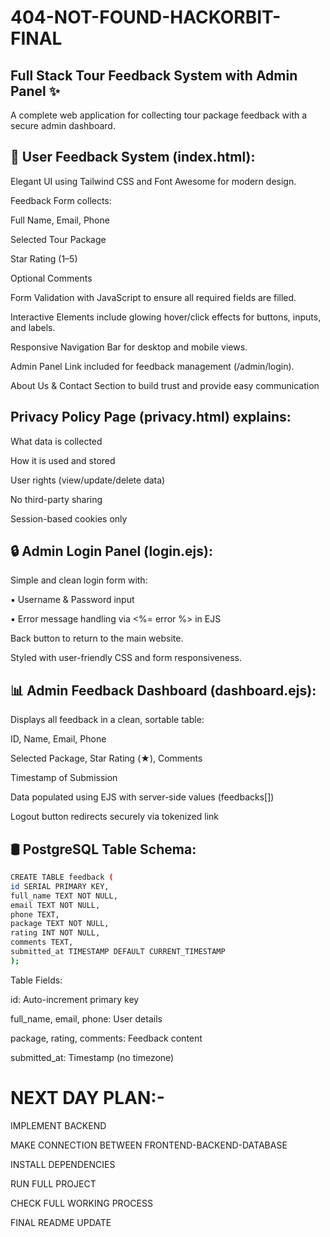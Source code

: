 # 404-NOT-FOUND-HACKORBIT-FINAL

## Full Stack Tour Feedback System with Admin Panel ✨

A complete web application for collecting tour package feedback with a secure admin dashboard.

## 📝 User Feedback System (index.html):

Elegant UI using Tailwind CSS and Font Awesome for modern design.

Feedback Form collects:

Full Name, Email, Phone

Selected Tour Package

Star Rating (1–5)

Optional Comments

Form Validation with JavaScript to ensure all required fields are filled.

Interactive Elements include glowing hover/click effects for buttons, inputs, and labels.

Responsive Navigation Bar for desktop and mobile views.

Admin Panel Link included for feedback management (/admin/login).

About Us & Contact Section to build trust and provide easy communication

## Privacy Policy Page (privacy.html) explains:

What data is collected

How it is used and stored

User rights (view/update/delete data)

No third-party sharing

Session-based cookies only

## 🔒 Admin Login Panel (login.ejs):
Simple and clean login form with:

▪ Username & Password input

▪ Error message handling via <%= error %> in EJS

Back button to return to the main website.

Styled with user-friendly CSS and form responsiveness.

## 📊 Admin Feedback Dashboard (dashboard.ejs):

Displays all feedback in a clean, sortable table:

ID, Name, Email, Phone

Selected Package, Star Rating (★), Comments

Timestamp of Submission

Data populated using EJS with server-side values (feedbacks[])

Logout button redirects securely via tokenized link

## 🛢️ PostgreSQL Table Schema:

```bash
CREATE TABLE feedback (
id SERIAL PRIMARY KEY,
full_name TEXT NOT NULL,
email TEXT NOT NULL,
phone TEXT,
package TEXT NOT NULL,
rating INT NOT NULL,
comments TEXT,
submitted_at TIMESTAMP DEFAULT CURRENT_TIMESTAMP
);
```

Table Fields:

id: Auto-increment primary key

full_name, email, phone: User details

package, rating, comments: Feedback content

submitted_at: Timestamp (no timezone)

# NEXT DAY PLAN:-
IMPLEMENT BACKEND

MAKE CONNECTION BETWEEN FRONTEND-BACKEND-DATABASE

INSTALL DEPENDENCIES

RUN FULL PROJECT

CHECK FULL WORKING PROCESS

FINAL README UPDATE

